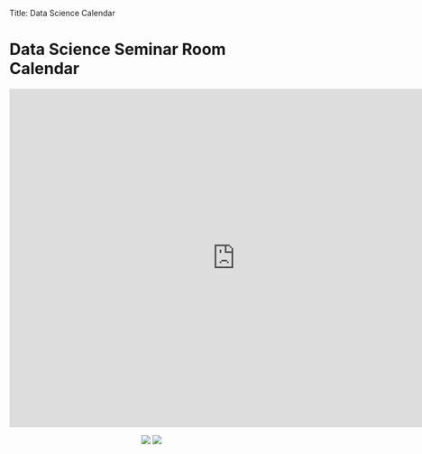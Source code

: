 Title: Data Science Calendar 

<h1>Data Science Seminar Room Calendar</h1>
<!-- https://www.google.com/calendar/embed?src=datasciencedavis%40gmail.com&ctz=America/Los_Angeles  -->
<center>
<iframe
    src="https://calendar.google.com/calendar/embed?src=0mov49f0noormh8mtorj94p09o%40group.calendar.google.com&ctz=America/Los_Angeles"
    style="border: 0" width="800" height="600" frameborder="0" scrolling="no"></iframe>
<p>

<a
href="https://calendar.google.com/calendar/ical/0mov49f0noormh8mtorj94p09o%40group.calendar.google.com/public/basic.ics"><img src="{filename}../images/ical.gif"/></a>
<a href="https://calendar.google.com/calendar/embed?src=0mov49f0noormh8mtorj94p09o%40group.calendar.google.com&ctz=America/Los_Angeles"><img src="{filename}../images/xml.gif"/></a>
</center>
